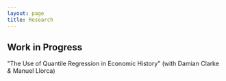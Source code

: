 ```yaml
---
layout: page
title: Research
---
```


## Work in Progress

"The Use of Quantile Regression in Economic History" (with Damian Clarke _\&_ Manuel Llorca)
